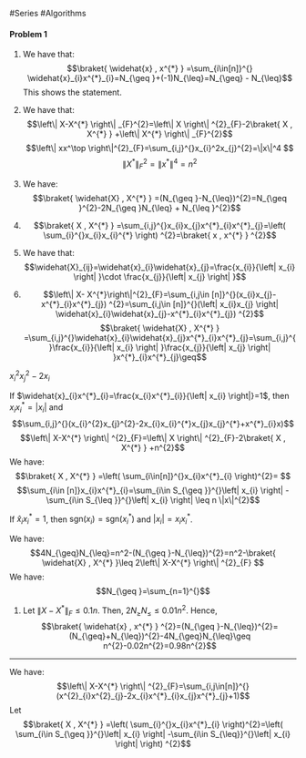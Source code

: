 #Series #Algorithms 
#### Problem 1
1. We have that: $$\braket{ \widehat{x} , x^{*} } =\sum_{i\in[n]}^{} \widehat{x}_{i}x^{*}_{i}=N_{\geq }+(-1)N_{\leq}=N_{\geq} - N_{\leq}$$This shows the statement.
2. We have that: $$\left\| X-X^{*} \right\| _{F}^{2}=\left\| X \right\| ^{2}_{F}-2\braket{ X , X^{*} } +\left\| X^{*} \right\| _{F}^{2}$$
	$$\left\| xx^\top \right\|^{2}_{F}=\sum_{i,j}^{}x_{i}^2x_{j}^{2}=\|x\|^4 $$$$\left\| X^{*} \right\| ^{2}_{F}=\left\| x^{*} \right\| ^4=n^2$$

3. We have: $$\braket{ \widehat{X} , X^{*} } =(N_{\geq }-N_{\leq})^{2}=N_{\geq }^{2}-2N_{\geq }N_{\leq} + N_{\leq }^{2}$$
4. $$\braket{ X , X^{*} } =\sum_{i,j}^{}x_{i}x_{j}x^{*}_{i}x^{*}_{j}=\left( \sum_{i}^{}x_{i}x_{i}^{*} \right) ^{2}=\braket{ x , x^{*} } ^{2}$$
5. We have that: $$\widehat{X}_{ij}=\widehat{x}_{i}\widehat{x}_{j}=\frac{x_{i}}{\left| x_{i} \right| }\cdot \frac{x_{j}}{\left| x_{j} \right| }$$
6. $$\left\| X- X^{*}\right\|^{2}_{F}=\sum_{i,j\in [n]}^{}(x_{i}x_{j}-x^{*}_{i}x^{*}_{j}) ^{2}=\sum_{i,j\in [n]}^{}(\left| x_{i}x_{j} \right| \widehat{x}_{i}\widehat{x}_{j}-x^{*}_{i}x^{*}_{j}) ^{2}$$$$\braket{ \widehat{X} , X^{*} } =\sum_{i,j}^{}\widehat{x}_{i}\widehat{x}_{j}x^{*}_{i}x^{*}_{j}=\sum_{i,j}^{}\frac{x_{i}}{\left| x_{i} \right| }\frac{x_{j}}{\left| x_{j} \right| }x^{*}_{i}x^{*}_{j}\geq$$

$x_{i}^{2}x_{j}^{2}-2x_{i}$

If $\widehat{x}_{i}x^{*}_{i}=\frac{x_{i}x^{*}_{i}}{\left| x_{i} \right|}=1$, then $x_{i}x^{*}_{i}=\left| x_{i} \right|$ and $$\sum_{i,j}^{}(x_{i}^{2}x_{j}^{2}-2x_{i}x_{i}^{*}x_{j}x_{j}^{*}+x^{*}_{i}x)$$ $$\left\| X-X^{*} \right\| ^{2}_{F}=\left\| X \right\| ^{2}_{F}-2\braket{ X , X^{*} } +n^{2}$$We have: $$\braket{ X , X^{*} } =\left( \sum_{i\in[n]}^{}x_{i}x^{*}_{i} \right)^{2}= $$
$$\sum_{i\in [n]}x_{i}x^{*}_{i}=\sum_{i\in S_{\geq }}^{}\left| x_{i} \right| -\sum_{i\in S_{\leq }}^{}\left| x_{i} \right| \leq n \|x\|^{2}$$

If $\widehat{x}_{i}x^{*}_{i}=1$, then $\text{sgn}(x_{i})=\text{sgn}(x^{*}_{i})$ and $\left| x_{i} \right|=x_{i}x^{*}_{i}$. 

We have: $$4N_{\geq}N_{\leq}=n^2-(N_{\geq }-N_{\leq})^{2}=n^2-\braket{ \widehat{X} , X^{*} }\leq 2\left\| X-X^{*} \right\| ^{2}_{F} $$We have: $$N_{\geq }=\sum_{n=1}^{}$$



1. Let $\left\| X-X^{*} \right\|_{F}\leq 0.1n$. Then, $2N_{\geq}N_{\leq}\leq 0.01n^{2}$. Hence, $$\braket{ \widehat{x} , x^{*} } ^{2}=(N_{\geq }-N_{\leq})^{2}=(N_{\geq}+N_{\leq})^{2}-4N_{\geq}N_{\leq}\geq n^{2}-0.02n^{2}=0.98n^{2}$$

---
We have: $$\left\| X-X^{*} \right\| ^{2}_{F}=\sum_{i,j\in[n]}^{}(x^{2}_{i}x^{2}_{j}-2x_{i}x^{*}_{i}x_{j}x^{*}_{j}+1)$$
Let
$$\braket{ X , X^{*} } =\left( \sum_{i}^{}x_{i}x^{*}_{i} \right)^{2}=\left( \sum_{i\in S_{\geq }}^{}\left| x_{i} \right| -\sum_{i\in S_{\leq}}^{}\left| x_{i} \right|  \right) ^{2}$$